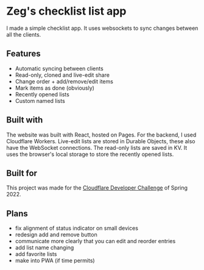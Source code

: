 # Zeg's checklist list app

I made a simple checklist app. It uses websockets to sync changes between all the clients.

## Features

- Automatic syncing between clients
- Read-only, cloned and live-edit share
- Change order + add/remove/edit items
- Mark items as done (obviously)
- Recently opened lists
- Custom named lists

## Built with

The website was built with React, hosted on Pages. For the backend, I used Cloudflare Workers. Live-edit lists are stored in Durable Objects, these also have the WebSocket connections. The read-only lists are saved in KV. It uses the browser's local storage to store the recently opened lists.

## Built for

This project was made for the [Cloudflare Developer Challenge](https://challenge.developers.cloudflare.com/) of Spring 2022.

## Plans

- fix alignment of status indicator on small devices
- redesign add and remove button
- communicate more clearly that you can edit and reorder entries
- add list name changing
- add favorite lists
- make into PWA (if time permits)
